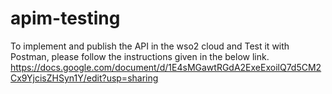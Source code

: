 # apim-testing

To implement and publish the API in the wso2 cloud and Test it with Postman, please follow the instructions given in the below link. 
https://docs.google.com/document/d/1E4sMGawtRGdA2ExeExoilQ7d5CM2Cx9YjcisZHSyn1Y/edit?usp=sharing
